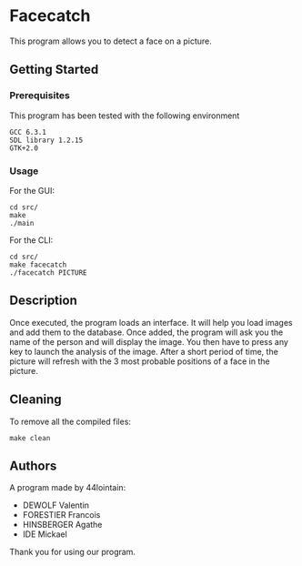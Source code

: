 # Facecatch

This program allows you to detect a face on a picture.

## Getting Started

### Prerequisites

This program has been tested with the following environment

```
GCC 6.3.1
SDL library 1.2.15
GTK+2.0
```

### Usage

For the GUI:

```
cd src/
make
./main
```

For the CLI:

```
cd src/
make facecatch
./facecatch PICTURE
```

## Description

Once executed, the program loads an interface. It will help you load images
and add them to the database. Once added, the program will ask you the name
of the person and will display the image. You then have to press any key to
launch the analysis of the image. After a short period of time, the picture
will refresh with the 3 most probable positions of a face in the picture.

## Cleaning

To remove all the compiled files:

```
make clean
```

## Authors

A program made by 44lointain:
- DEWOLF Valentin
- FORESTIER Francois
- HINSBERGER Agathe
- IDE Mickael


Thank you for using our program.
